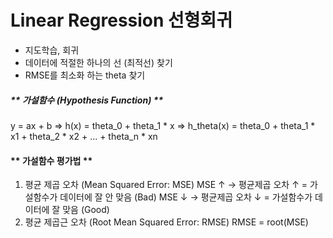 Linear Regression 선형회귀
===========================
- 지도학습, 회귀
- 데이터에 적절한 하나의 선 (최적선) 찾기
- RMSE를 최소화 하는 theta 찾기

##### ** 가설함수 (Hypothesis Function) **
   y = ax + b    =>   h(x) = theta_0 + theta_1 * x   => h_theta(x) = theta_0 + theta_1 * x1 + theta_2 * x2 + ... + theta_n * xn
   
#### ** 가설함수 평가법 **

   1. 평균 제곱 오차 (Mean Squared Error: MSE)
      MSE ↑ → 평균제곱 오차 ↑ = 가설함수가 데이터에 잘 안 맞음 (Bad)
      MSE ↓ → 평균제곱 오차 ↓ = 가설함수가 데이터에 잘 맞음 (Good)
   2. 평균 제곱근 오차 (Root Mean Squared Error: RMSE)
      RMSE = root(MSE)
